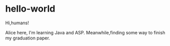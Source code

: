 # hello-world

Hi,humans!

Alice here, I'm learning Java and ASP.
Meanwhile,finding some way to finish my graduation paper.
